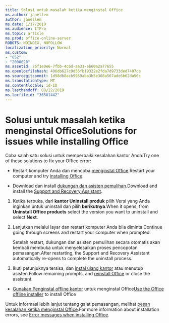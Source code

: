 ```yaml
---
title: Solusi untuk masalah ketika menginstal Office
ms.author: janellem
author: janellem
ms.date: 1/17/2019
ms.audience: ITPro
ms.topic: article
ms.prod: office-online-server
ROBOTS: NOINDEX, NOFOLLOW
localization_priority: Normal
ms.custom:
- "852"
- "2000020"
ms.assetid: 26f1e0e6-7fbb-4c6d-aa31-eb60a2a77655
ms.openlocfilehash: 496db627c9d56fb19322e2fda7d9733ded7407ce
ms.sourcegitcommit: 1d98db8acb9959aba3b5e308a567ade6b62da56c
ms.translationtype: MT
ms.contentlocale: id-ID
ms.lasthandoff: 08/22/2019
ms.locfileid: "36501442"
---
```

# <a name="solutions-for-issues-while-installing-office"></a><span data-ttu-id="eb49b-102">Solusi untuk masalah ketika menginstal Office</span><span class="sxs-lookup"><span data-stu-id="eb49b-102">Solutions for issues while installing Office</span></span>

<span data-ttu-id="eb49b-103">Coba salah satu solusi untuk memperbaiki kesalahan kantor Anda:</span><span class="sxs-lookup"><span data-stu-id="eb49b-103">Try one of these solutions to fix your Office error:</span></span>
  
- <span data-ttu-id="eb49b-104">Restart komputer Anda dan mencoba [menginstal Office](https://portal.office.com/OLS/MySoftware.aspx).</span><span class="sxs-lookup"><span data-stu-id="eb49b-104">Restart your computer and try [installing Office](https://portal.office.com/OLS/MySoftware.aspx).</span></span>

- <span data-ttu-id="eb49b-105">Download dan install [dukungan dan asisten pemulihan](https://aka.ms/SARA-OfficeUninstall-Alchemy).</span><span class="sxs-lookup"><span data-stu-id="eb49b-105">Download and install the [Support and Recovery Assistant](https://aka.ms/SARA-OfficeUninstall-Alchemy).</span></span>

1. <span data-ttu-id="eb49b-106">Ketika terbuka, dari **kantor Uninstall produk** pilih Versi yang Anda inginkan untuk uninstall dan pilih **berikutnya**.</span><span class="sxs-lookup"><span data-stu-id="eb49b-106">When it opens, from **Uninstall Office products** select the version you want to uninstall and select **Next**.</span></span>

2. <span data-ttu-id="eb49b-107">Lanjutkan melalui layar dan restart komputer Anda bila diminta.</span><span class="sxs-lookup"><span data-stu-id="eb49b-107">Continue going through screens and restart your computer when prompted.</span></span>

    <span data-ttu-id="eb49b-108">Setelah restart, dukungan dan asisten pemulihan secara otomatis akan kembali membuka untuk menyelesaikan proses pencopotan pemasangan.</span><span class="sxs-lookup"><span data-stu-id="eb49b-108">After restarting, the Support and Recovery Assistant automatically re-opens to complete the uninstall process.</span></span>

3. <span data-ttu-id="eb49b-109">Ikuti petunjuknya tersisa, dan [instal ulang kantor](https://portal.office.com/OLS/MySoftware.aspx) atau menutup asisten.</span><span class="sxs-lookup"><span data-stu-id="eb49b-109">Follow remaining prompts, and [reinstall Office](https://portal.office.com/OLS/MySoftware.aspx) or close the assistant.</span></span>

- <span data-ttu-id="eb49b-110">[Gunakan Penginstal offline kantor](https://support.office.com/article/f0a85fe7-118f-41cb-a791-d59cef96ad1c?wt.mc_id=Alchemy_ClientDIA) untuk menginstal Office</span><span class="sxs-lookup"><span data-stu-id="eb49b-110">[Use the Office offline installer](https://support.office.com/article/f0a85fe7-118f-41cb-a791-d59cef96ad1c?wt.mc_id=Alchemy_ClientDIA) to install Office</span></span>

<span data-ttu-id="eb49b-111">Untuk informasi lebih lanjut tentang galat pemasangan, melihat [pesan kesalahan ketika menginstal Office](https://support.office.com/article/35ff2def-e0b2-4dac-9784-4cf212c1f6c2#BKMK_ErrorMessages).</span><span class="sxs-lookup"><span data-stu-id="eb49b-111">For more information about installation errors, see [Error messages when installing Office](https://support.office.com/article/35ff2def-e0b2-4dac-9784-4cf212c1f6c2#BKMK_ErrorMessages).</span></span>
  